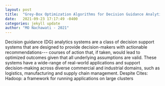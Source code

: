 ```yaml
---
layout: post
title:  "Grey-Box Optimization Algorithms for Decision Guidance Analytics Management Systems"
date:   2021-09-23 17:17:49 -0400
categories: jekyll update
author: "MO Nachawati - 2021"
---
```

Decision guidance (DG) analytics systems are a class of decision support systems that are designed to provide decision-makers with actionable recommendations--- courses of action that, if taken, would lead to optimized outcomes given that all underlying assumptions are valid. These systems have a wide-range of real-world applications and support decision-making across diverse commercial and industrial domains, such as logistics, manufacturing and supply chain management. Despite Cites: Hadoop: a framework for running applications on large clusters